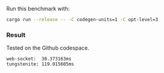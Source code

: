 Run this benchmark with:

```bash
cargo run --release -- -C codegen-units=1 -C opt-level=3
```

### Result

Tested on the Github codespace.

```
web-socket:  30.373163ms
tungstenite: 119.015605ms
```